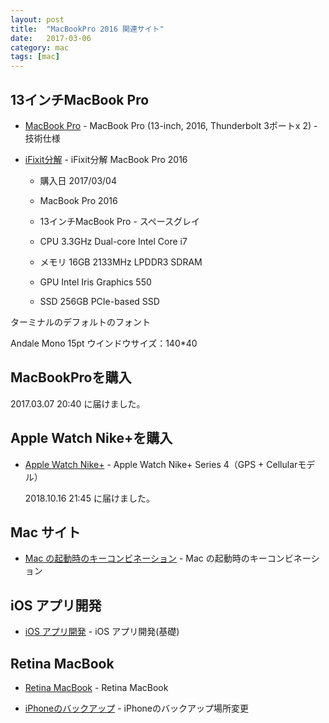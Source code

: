 ```yaml
---
layout: post
title:  "MacBookPro 2016 関連サイト"
date:   2017-03-06
category: mac
tags: [mac]
---
```


## 13インチMacBook Pro

- [MacBook Pro](https://support.apple.com/kb/SP747?locale=ja_JP&viewlocale=ja_JP) - MacBook Pro (13-inch, 2016, Thunderbolt 3ポートx 2) - 技術仕様

- [iFixit分解](http://gigazine.net/news/20161117-macbook-pro-touch-bar-teardown/) - iFixit分解 MacBook Pro 2016 

    * 購入日 2017/03/04

    *  MacBook Pro 2016
    *    13インチMacBook Pro - スペースグレイ
    *    CPU        3.3GHz     Dual-core Intel Core i7
    *    メモリ     16GB       2133MHz LPDDR3 SDRAM
    *    GPU        Intel Iris Graphics 550
    *    SSD        256GB PCIe-based SSD


ターミナルのデフォルトのフォント

Andale Mono 15pt
ウインドウサイズ：140*40

## MacBookProを購入
   
   2017.03.07 20:40 に届けました。
   
## Apple Watch Nike+を購入

- [Apple Watch Nike+](https://www.biccamera.com/bc/item/5822980/) - Apple Watch Nike+ Series 4（GPS + Cellularモデル）

   2018.10.16 21:45 に届けました。

## Mac サイト 

- [Mac の起動時のキーコンビネーション](https://support.apple.com/ja-jp/HT201255) - Mac の起動時のキーコンビネーション

## iOS アプリ開発 
- [iOS アプリ開発](https://i-app-tec.com/) - iOS アプリ開発(基礎)
 
## Retina MacBook   

- [Retina MacBook](https://jp.ifixit.com/Guide/Retina+MacBook+2016+%E3%81%AE%E5%88%86%E8%A7%A3/62149) - Retina MacBook

- [iPhoneのバックアップ](http://www.kurasutasu.com/entry/iphone-backup-mac) - iPhoneのバックアップ場所変更
